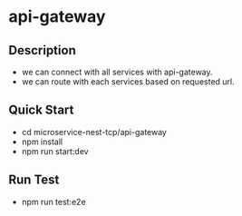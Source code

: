 # api-gateway

## Description
* we can connect with all services with api-gateway.
* we can route with each services based on requested url.

## Quick Start
* cd microservice-nest-tcp/api-gateway
* npm install
* npm run start:dev


## Run Test
* npm run test:e2e
